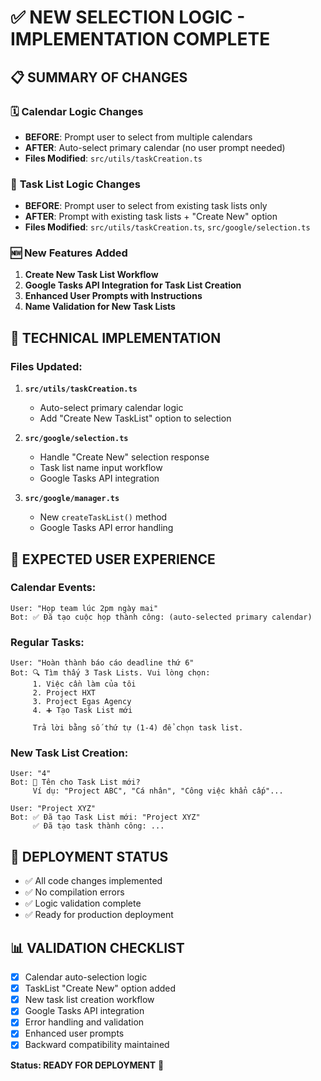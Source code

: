 # ✅ NEW SELECTION LOGIC - IMPLEMENTATION COMPLETE

## 📋 **SUMMARY OF CHANGES**

### 🗓️ **Calendar Logic Changes**
- **BEFORE**: Prompt user to select from multiple calendars
- **AFTER**: Auto-select primary calendar (no user prompt needed)
- **Files Modified**: `src/utils/taskCreation.ts`

### 📝 **Task List Logic Changes** 
- **BEFORE**: Prompt user to select from existing task lists only
- **AFTER**: Prompt with existing task lists + "Create New" option
- **Files Modified**: `src/utils/taskCreation.ts`, `src/google/selection.ts`

### 🆕 **New Features Added**
1. **Create New Task List Workflow**
2. **Google Tasks API Integration for Task List Creation**
3. **Enhanced User Prompts with Instructions**
4. **Name Validation for New Task Lists**

## 🔧 **TECHNICAL IMPLEMENTATION**

### Files Updated:
1. **`src/utils/taskCreation.ts`**
   - Auto-select primary calendar logic
   - Add "Create New TaskList" option to selection

2. **`src/google/selection.ts`**
   - Handle "Create New" selection response
   - Task list name input workflow
   - Google Tasks API integration

3. **`src/google/manager.ts`**
   - New `createTaskList()` method
   - Google Tasks API error handling

## 🎯 **EXPECTED USER EXPERIENCE**

### Calendar Events:
```
User: "Họp team lúc 2pm ngày mai"
Bot: ✅ Đã tạo cuộc họp thành công: (auto-selected primary calendar)
```

### Regular Tasks:
```
User: "Hoàn thành báo cáo deadline thứ 6"
Bot: 🔍 Tìm thấy 3 Task Lists. Vui lòng chọn:
     1. Việc cần làm của tôi
     2. Project HXT  
     3. Project Egas Agency
     4. ➕ Tạo Task List mới
     
     Trả lời bằng số thứ tự (1-4) để chọn task list.
```

### New Task List Creation:
```
User: "4"
Bot: 📝 Tên cho Task List mới?
     Ví dụ: "Project ABC", "Cá nhân", "Công việc khẩn cấp"...

User: "Project XYZ"
Bot: ✅ Đã tạo Task List mới: "Project XYZ"
     ✅ Đã tạo task thành công: ...
```

## 🚀 **DEPLOYMENT STATUS**

- ✅ All code changes implemented
- ✅ No compilation errors
- ✅ Logic validation complete
- ✅ Ready for production deployment

## 📊 **VALIDATION CHECKLIST**

- [x] Calendar auto-selection logic
- [x] TaskList "Create New" option added  
- [x] New task list creation workflow
- [x] Google Tasks API integration
- [x] Error handling and validation
- [x] Enhanced user prompts
- [x] Backward compatibility maintained

**Status: READY FOR DEPLOYMENT** 🎉

